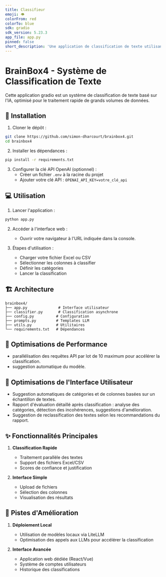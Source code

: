```yaml
---
title: Classifieur
emoji: 👁
colorFrom: red
colorTo: blue
sdk: gradio
sdk_version: 5.23.3
app_file: app.py
pinned: false
short_description: 'Une application de classification de texte utilisant OpenAI '
---
```


# BrainBox4 - Système de Classification de Texte

Cette application gradio est un système de classification de texte basé sur l'IA, optimisé pour le traitement rapide de grands volumes de données.

## 🚀 Installation

1. Cloner le dépôt :
```bash
git clone https://github.com/simon-dharcourt/brainbox4.git
cd brainbox4
```

2. Installer les dépendances :
```bash
pip install -r requirements.txt
```

3. Configurer la clé API OpenAI (optionnel) :
   - Créer un fichier `.env` à la racine du projet
   - Ajouter votre clé API : `OPENAI_API_KEY=votre_clé_api`

## 💻 Utilisation

1. Lancer l'application :
```bash
python app.py
```

2. Accéder à l'interface web :
   - Ouvrir votre navigateur à l'URL indiquée dans la console.

3. Étapes d'utilisation :
   - Charger votre fichier Excel ou CSV
   - Sélectionner les colonnes à classifier
   - Définir les catégories
   - Lancer la classification

## 🏗 Architecture

```
brainbox4/
├── app.py              # Interface utilisateur
├── classifier.py       # Classification asynchrone
├── config.py          # Configuration
├── prompts.py         # Templates LLM
├── utils.py           # Utilitaires
└── requirements.txt   # Dépendances
```

## 🔧 Optimisations de Performance
- parallélisation des requêtes API par lot de 10 maximum pour accélérer la classification.
- suggestion automatique du modèle.

## 🎨 Optimisations de l'Interface Utilisateur
- Suggestion automatiques de catégories et de colonnes basées sur un échantillon de textes.
- Rapport d'évaluation détaillé après classification : analyse des catégories, détection des incohérences, suggestions d'amélioration.
- Suggestion de reclassification des textes selon les recommandations du rapport.

## ✨ Fonctionnalités Principales
1. **Classification Rapide**
   - Traitement parallèle des textes
   - Support des fichiers Excel/CSV
   - Scores de confiance et justification

2. **Interface Simple**
   - Upload de fichiers
   - Sélection des colonnes
   - Visualisation des résultats

## 🚀 Pistes d'Amélioration

1. **Déploiement Local**
   - Utilisation de modèles locaux via LiteLLM
   - Optimisation des appels aux LLMs pour accélérer la classification 

2. **Interface Avancée**
   - Application web dédiée (React/Vue)
   - Système de comptes utilisateurs
   - Historique des classifications

